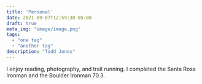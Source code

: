 ```yaml
---
title: 'Personal'
date: 2021-09-07T12:59:38-05:00
draft: true
meta_img: "image/image.png"
tags:
  - "one tag"
  - "another tag"
description: "Todd Jones"
---
```


I enjoy reading, photography, and trail running. I completed the Santa Rosa Ironman and the Boulder Ironman 70.3. 
